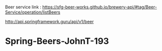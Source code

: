 Beer service link :
https://sfg-beer-works.github.io/brewery-api/#tag/Beer-Service/operation/listBeers

http://api.springframework.guru/api/v1/beer







# Spring-Beers-JohnT-193
